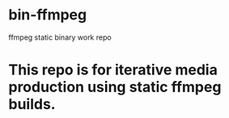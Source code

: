 # bin-ffmpeg
ffmpeg static binary work repo

# This repo is for iterative media production using static ffmpeg builds.
